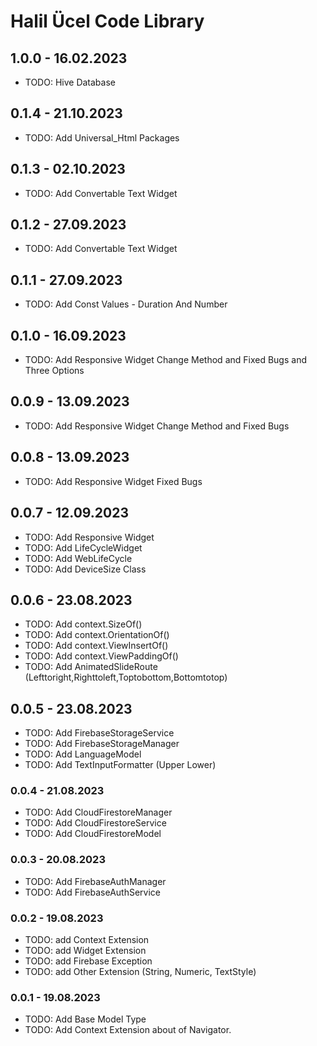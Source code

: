 # Halil Ücel Code Library

## 1.0.0 - 16.02.2023

* TODO: Hive Database

## 0.1.4 - 21.10.2023

* TODO: Add Universal_Html Packages

## 0.1.3 - 02.10.2023

* TODO: Add Convertable Text Widget

## 0.1.2 - 27.09.2023

* TODO: Add Convertable Text Widget

## 0.1.1 - 27.09.2023

* TODO: Add Const Values - Duration And Number

## 0.1.0 - 16.09.2023

* TODO: Add Responsive Widget Change Method and Fixed Bugs and Three Options

## 0.0.9 - 13.09.2023

* TODO: Add Responsive Widget Change Method and Fixed Bugs

## 0.0.8 - 13.09.2023

* TODO: Add Responsive Widget Fixed Bugs

## 0.0.7 - 12.09.2023

* TODO: Add Responsive Widget
* TODO: Add LifeCycleWidget
* TODO: Add WebLifeCycle
* TODO: Add DeviceSize Class

## 0.0.6 - 23.08.2023

* TODO: Add context.SizeOf()
* TODO: Add context.OrientationOf()
* TODO: Add context.ViewInsertOf()
* TODO: Add context.ViewPaddingOf()
* TODO: Add AnimatedSlideRoute (Lefttoright,Righttoleft,Toptobottom,Bottomtotop)

## 0.0.5 - 23.08.2023

* TODO: Add FirebaseStorageService
* TODO: Add FirebaseStorageManager
* TODO: Add LanguageModel
* TODO: Add TextInputFormatter (Upper Lower)

### 0.0.4 - 21.08.2023

* TODO: Add CloudFirestoreManager
* TODO: Add CloudFirestoreService
* TODO: Add CloudFirestoreModel

### 0.0.3 - 20.08.2023

* TODO: Add FirebaseAuthManager
* TODO: Add FirebaseAuthService

### 0.0.2 - 19.08.2023

* TODO: add Context Extension
* TODO: add Widget Extension
* TODO: add Firebase Exception
* TODO: add Other Extension (String, Numeric, TextStyle)

### 0.0.1 - 19.08.2023

* TODO: Add Base Model Type
* TODO: Add Context Extension about of Navigator.
